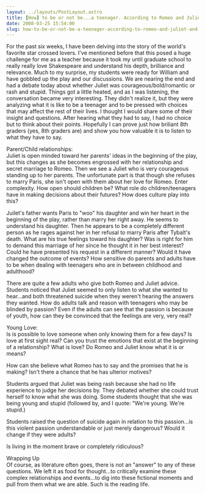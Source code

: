 ```yaml
---
layout: ../layouts/PostLayout.astro
title: [How] to be or not be...a teenager. According to Romeo and Juliet (and some fantastic 8th graders)
date: 2008-03-25 15:54:00
slug: how-to-be-or-not-be-a-teenager-according-to-romeo-and-juliet-and-some-fantastic-8th-graders
---
```


For the past six weeks, I have been delving into the story of the world's favorite star crossed lovers. I've mentioned before that this posed a huge challenge for me as a teacher because it took my until graduate school to really really love Shakespeare and understand his depth, brilliance and relevance. Much to my surprise, my students were ready for William and have gobbled up the play and our discussions. We are nearing the end and had a debate today about whether Juliet was courageous/bold/romantic or rash and stupid. Things got a little heated, and as I was listening, the conversation became very interesting. They didn't realize it, but they were analyzing what it is like to be a teenager and to be pressed with choices that may affect the rest of their lives. I thought I would share some of their insight and questions. After hearing what they had to say, I had no choice but to think about their points. Hopefully I can prove just how briliant 8th graders (yes, 8th graders are) and show you how valuable it is to listen to what they have to say.  
  
Parent/Child relationships:  
Juliet is open minded toward her parents' ideas in the beginning of the play, but this changes as she becomes engrossed with her relationship and secret marriage to Romeo. Then we see a Juliet who is very courageous standing up to her parents. The unfortunate part is that though she refuses to marry Paris, she isn't open with them about her love for Romeo. Enter complexity. How open should children be? What role do children/teenagers have in making decisions about their futures? How does culture play into this?  
  
Juilet's father wants Paris to "woo" his daughter and win her heart in the beginning of the play, rather than marry her right away. He seems to understand his daughter. Then he appears to be a completely different person as he rages against her in her refusal to marry Paris after Tybalt's death. What are his true feelings toward his daughter? Was is right for him to demand this marriage of her since he thought it in her best interest? Could he have presented his request in a different manner? Would it have changed the outcome of events? How sensitive do parents and adults have to be when dealing with teenagers who are in between childhood and adulthood?  
  
There are quite a few adults who give both Romeo and Juliet advice. Students noticed that Juliet seemed to only listen to what she wanted to hear...and both threatened suicide when they weren't hearing the answers they wanted. How do adults talk and reason with teenagers who may be blinded by passion? Even if the adults can see that the passion is because of youth, how can they be convinced that the feelings are very, very real?  
  
Young Love:  
Is is possible to love someone when only knowing them for a few days? Is love at first sight real? Can you trust the emotions that exist at the beginning of a relationship? What is love? Do Romeo and Juliet know what it is or means?  
  
How can she believe what Romeo has to say and the promises that he is making? Isn't there a chance that he has ulterior motives?  
  
Students argued that Juliet was being rash because she had no life experience to judge her decisions by. They debated whether she could trust herself to know what she was doing. Some students thought that she was being young and stupid (followed by, and I quote: "We're young. We're stupid.)  
  
Students raised the question of suicide again in relation to this passion...is this violent passion understandable or just merely dangerous? Would it change if they were adults?  
  
Is living in the moment brave or completely ridiculous?  
  
Wrapping Up  
Of course, as literature often goes, there is not an "answer" to any of these questions. We left it as food for thought...to critically examine these complex relationships and events...to dig into these fictional moments and pull from them what we are able. Such is the reading life.